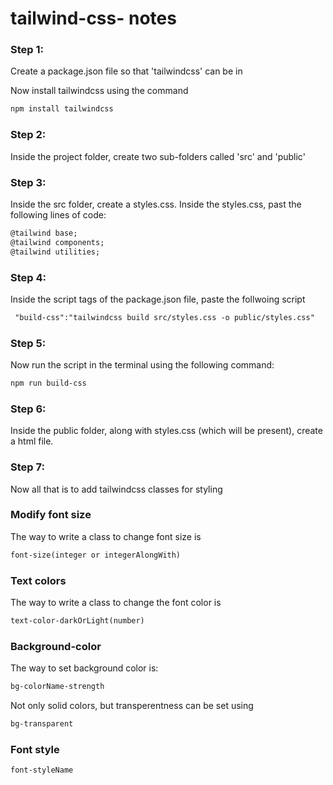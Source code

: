 # tailwind-css- notes

### Step 1:
Create a package.json file so that 'tailwindcss' can be in

Now install tailwindcss using the command
```html
npm install tailwindcss
```

### Step 2:
Inside the project folder, create two sub-folders called 'src' and 'public'

### Step 3:
Inside the src folder, create a styles.css.
Inside the styles.css, past the following lines of code:
```html
@tailwind base;
@tailwind components;
@tailwind utilities;
```

### Step 4:
Inside the script tags of the package.json file, paste the follwoing script
```html
 "build-css":"tailwindcss build src/styles.css -o public/styles.css"
```

### Step 5:
Now run the script in the terminal using the following command:
```html
npm run build-css
```
### Step 6:
Inside the public folder, along with styles.css (which will be present), create a html file.

### Step 7:
Now all that is to add tailwindcss classes for styling


### Modify font size
The way to write a class to change font size is
```html
font-size(integer or integerAlongWith)
```
### Text colors
The way to write a class to change the font color is 
```html
text-color-darkOrLight(number)
```
### Background-color
The way to set background color is:
```html
bg-colorName-strength
```
Not only solid colors, but transperentness can be set using
```html
bg-transparent
```

### Font style
```html
font-styleName
```
